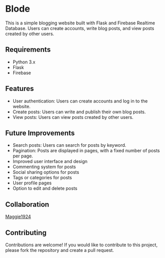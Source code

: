 # Blode
This is a simple blogging website built with Flask and Firebase Realtime Database. Users can create accounts, write blog posts, and view posts created by other users.

## Requirements
* Python 3.x
* Flask
* Firebase

## Features
* User authentication: Users can create accounts and log in to the website.
* Create posts: Users can write and publish their own blog posts.
* View posts: Users can view posts created by other users.

## Future Improvements
* Search posts: Users can search for posts by keyword.
* Pagination: Posts are displayed in pages, with a fixed number of posts per page.
* Improved user interface and design
* Commenting system for posts
* Social sharing options for posts
* Tags or categories for posts
* User profile pages
* Option to edit and delete posts

## Collaboration
<a href="https://github.com/Maggie1924">Maggie1924</a>

## Contributing
Contributions are welcome! If you would like to contribute to this project, please fork the repository and create a pull request.